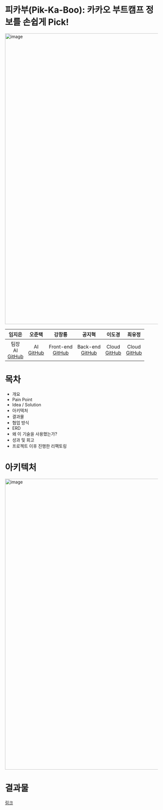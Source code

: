 <!-- 사진 -->
# 피카부(Pik-Ka-Boo): 카카오 부트캠프 정보를 손쉽게 Pick!
<img width="956" alt="image" src="https://github.com/user-attachments/assets/81abaab8-ddbc-4c36-85fc-8e2b00dcc50f">

<!-- 팀명? -->
<!-- 팀원 -->
|임지은|오준택|강창룡|공지혁|이도경|최유정|
|:---:|:---:|:---:|:---:|:---:|:---:|
| 팀장 <br> AI <br> [GitHub](https://github.com/jieun-lim) | AI <br> [GitHub](https://github.com/Oh-JunTaek) | Front-end <br> [GitHub](https://github.com/speardragon)| Back-end <br> [GitHub](https://github.com/Kongji82) | Cloud <br> [GitHub](https://github.com/DvaCode) | Cloud <br> [GitHub](https://github.com/ChoiYoo)|
<!-- 팀원정보? -->
<!-- 사용기술? -->
<!-- 목차? -->
# 목차

- 개요
- Pain Point
- Idea / Solution
- 아키텍처
- 결과물
- 협업 방식
- ERD
- 왜 이 기술을 사용했는가?
- 성과 및 회고
- 프로젝트 이후 진행한 리팩토링



<!-- 개요 -->
<!-- 아키텍처 -->
# 아키텍처
<img width="956" alt="image" src="https://github.com/user-attachments/assets/d7c5cfd9-414f-4662-b1a0-36621c235b24">

<!-- 결과물 -->
# 결과물
[링크](https://ktb-chatbot.shop)
<!-- 성과 -->